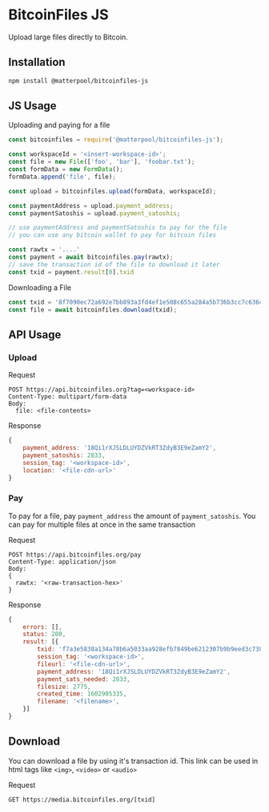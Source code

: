 # BitcoinFiles JS

Upload large files directly to Bitcoin. 

## Installation

```bash
npm install @matterpool/bitcoinfiles-js
``````

## JS Usage

Uploading and paying for a file

```javascript
const bitcoinfiles = require('@matterpool/bitcoinfiles-js');

const workspaceId = '<insert-workspace-id>';
const file = new File(['foo', 'bar'], 'foobar.txt');
const formData = new FormData();
formData.append('file', file);

const upload = bitcoinfiles.upload(formData, workspaceId);

const paymentAddress = upload.payment_address;
const paymentSatoshis = upload.payment_satoshis;

// use paymentAddress and paymentSatoshis to pay for the file
// you can use any bitcoin wallet to pay for bitcoin files

const rawtx = '....'
const payment = await bitcoinfiles.pay(rawtx);
// save the transaction id of the file to download it later
const txid = payment.result[0].txid 
```

Downloading a File

```javascript
const txid = '8f7090ec72a692e7bb893a3fd4ef1e508c655a284a5b736b3cc7c63649748562'
const file = await bitcoinfiles.download(txid);
```

## API Usage

### Upload

Request

```
POST https://api.bitcoinfiles.org?tag=<workspace-id>
Content-Type: multipart/form-data
Body:
  file: <file-contents>
```

Response

```javascript
{
    payment_address: '18Qi1rXJSLDLUYDZVkRT3ZdyB3E9eZamY2',
    payment_satoshis: 2833,
    session_tag: '<workspace-id>',
    location: '<file-cdn-url>'
}
```


### Pay

To pay for a file, pay `payment_address` the amount of `payment_satoshis`. You can pay for multiple files at once in the same transaction 

Request

```
POST https://api.bitcoinfiles.org/pay
Content-Type: application/json
Body:
{
  rawtx: '<raw-transaction-hex>'
}
```

Response

```javascript
{
    errors: [],
    status: 200,
    result: [{
        txid: 'f7a3e5838a134a78b6a5033aa928efb7849be6212307b9b9eed3c738ea470bc2',
        session_tag: '<workspace-id>',
        fileurl: '<file-cdn-url>',
        payment_address: '18Qi1rXJSLDLUYDZVkRT3ZdyB3E9eZamY2',
        payment_sats_needed: 2833,
        filesize: 2775,
        created_time: 1602905335,
        filename: '<filename>',
    }]
}
```

## Download

You can download a file by using it's transaction id. This link can be used in html tags like `<img>`, `<video>` or `<audio>`

Request

```
GET https://media.bitcoinfiles.org/[txid]
```
